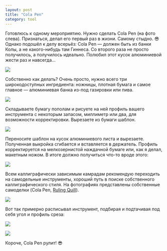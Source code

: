 ```yaml
---
layout: post
title: "Cola Pen"
category: tool
---
```

Готовлюсь к одному мероприятию. Нужно сделать Cola Pen (на фото слева). Признаться, делал его первый раз в жизни. Самому стыдно. 😎 Однако подошёл к делу всерьёз: Cola Pen — должен быть из банки Колы, а не какого-нибудь там Гиннеса. Со второго раза не просто получилось, а получилось идеально. Полюбил этот кусок алюминиевой жести раз и навсегда...

![](https://pics.livejournal.com/quillcraft/pic/001reqfb)

Собственно как делать? Очень просто, нужно всего три широкодоступных ингредиента: ножницы, плотная бумага и самое главное — алюминиевая банка из-под газировки или пива.

![](https://pics.livejournal.com/quillcraft/pic/001rkdpc)

Складываете бумагу пополам и рисуете на ней профиль вашего инструмента с некоторым запасом, миллиметр или два, для возможности корректировки. Вырезаете из бумаги шаблон.

![](https://pics.livejournal.com/quillcraft/pic/001rp21z)

Переносите шаблон на кусок алюминиевого листа и вырезаете. Полученная выкройка сгибается и вставляется в держатель. Профиль корректируется на мелкозернистой наждачной бумаге или, как я делал, макетным ножом. В итоге должно получиться что-то вроде этого:

![](https://pics.livejournal.com/quillcraft/pic/001rqte7)

Всем каллиграфически зависимым камрадам рекомендую переходить на самодельные инструменты, хороший путь в поиске собственного каллиграфического стиля. На фотографиях представлены собственные самоделки (Cola Pen, [Ruling Quill](/tool/2009/05/24/ruling-quill)).

![](https://pics.livejournal.com/quillcraft/pic/001rfrgk)

Вот так примерно расписывал инструмент, подбирая и подтачивая под себя угол и профиль среза:

![](https://pics.livejournal.com/quillcraft/pic/001rg7cp)

![](https://pics.livejournal.com/quillcraft/pic/001rh746)

Короче, Cola Pen рулит! 😎
